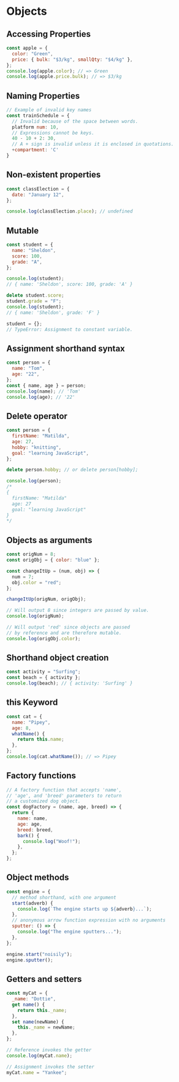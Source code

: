# Objects

## Accessing Properties

```javascript
const apple = {
  color: "Green",
  price: { bulk: "$3/kg", smallQty: "$4/kg" },
};
console.log(apple.color); // => Green
console.log(apple.price.bulk); // => $3/kg
```

## Naming Properties

```javascript
// Example of invalid key names
const trainSchedule = {
  // Invalid because of the space between words.
  platform num: 10,
  // Expressions cannot be keys.
  40 - 10 + 2: 30,
  // A + sign is invalid unless it is enclosed in quotations.
  +compartment: 'C'
}
```

## Non-existent properties

```javascript
const classElection = {
  date: "January 12",
};

console.log(classElection.place); // undefined
```

## Mutable

```javascript
const student = {
  name: "Sheldon",
  score: 100,
  grade: "A",
};

console.log(student);
// { name: 'Sheldon', score: 100, grade: 'A' }

delete student.score;
student.grade = "F";
console.log(student);
// { name: 'Sheldon', grade: 'F' }

student = {};
// TypeError: Assignment to constant variable.
```

## Assignment shorthand syntax

```javascript
const person = {
  name: "Tom",
  age: "22",
};
const { name, age } = person;
console.log(name); // 'Tom'
console.log(age); // '22'
```

## Delete operator

```javascript
const person = {
  firstName: "Matilda",
  age: 27,
  hobby: "knitting",
  goal: "learning JavaScript",
};

delete person.hobby; // or delete person[hobby];

console.log(person);
/*
{
  firstName: "Matilda"
  age: 27
  goal: "learning JavaScript"
}
*/
```

## Objects as arguments

```javascript
const origNum = 8;
const origObj = { color: "blue" };

const changeItUp = (num, obj) => {
  num = 7;
  obj.color = "red";
};

changeItUp(origNum, origObj);

// Will output 8 since integers are passed by value.
console.log(origNum);

// Will output 'red' since objects are passed
// by reference and are therefore mutable.
console.log(origObj.color);
```

## Shorthand object creation

```javascript
const activity = "Surfing";
const beach = { activity };
console.log(beach); // { activity: 'Surfing' }
```

## this Keyword

```javascript
const cat = {
  name: "Pipey",
  age: 8,
  whatName() {
    return this.name;
  },
};
console.log(cat.whatName()); // => Pipey
```

## Factory functions

```javascript
// A factory function that accepts 'name',
// 'age', and 'breed' parameters to return
// a customized dog object.
const dogFactory = (name, age, breed) => {
  return {
    name: name,
    age: age,
    breed: breed,
    bark() {
      console.log("Woof!");
    },
  };
};
```

## Object methods

```javascript
const engine = {
  // method shorthand, with one argument
  start(adverb) {
    console.log(`The engine starts up ${adverb}...`);
  },
  // anonymous arrow function expression with no arguments
  sputter: () => {
    console.log("The engine sputters...");
  },
};

engine.start("noisily");
engine.sputter();
```

## Getters and setters

```javascript
const myCat = {
  _name: "Dottie",
  get name() {
    return this._name;
  },
  set name(newName) {
    this._name = newName;
  },
};

// Reference invokes the getter
console.log(myCat.name);

// Assignment invokes the setter
myCat.name = "Yankee";
```
